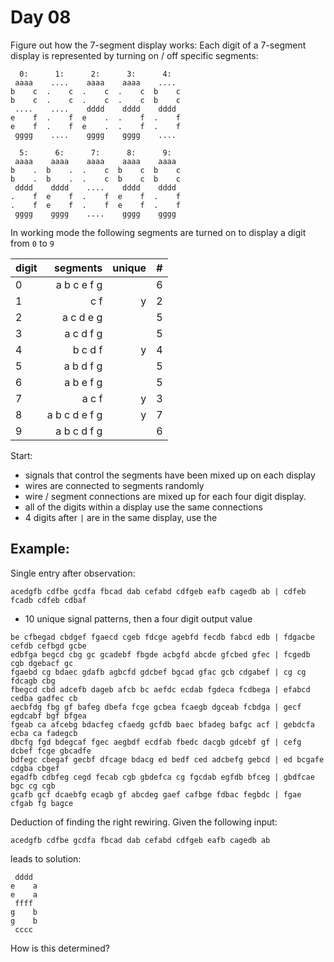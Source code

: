 # Day 08

Figure out how the 7-segment display works:
Each digit of a 7-segment display is represented by turning on / off specific segments:

```
  0:      1:      2:      3:      4:
 aaaa    ....    aaaa    aaaa    ....
b    c  .    c  .    c  .    c  b    c
b    c  .    c  .    c  .    c  b    c
 ....    ....    dddd    dddd    dddd
e    f  .    f  e    .  .    f  .    f
e    f  .    f  e    .  .    f  .    f
 gggg    ....    gggg    gggg    ....

  5:      6:      7:      8:      9:
 aaaa    aaaa    aaaa    aaaa    aaaa
b    .  b    .  .    c  b    c  b    c
b    .  b    .  .    c  b    c  b    c
 dddd    dddd    ....    dddd    dddd
.    f  e    f  .    f  e    f  .    f
.    f  e    f  .    f  e    f  .    f
 gggg    gggg    ....    gggg    gggg
```

In working mode the following segments are turned on to display a digit from `0` to `9`


| digit |   segments    | unique |  # |
|-------|--------------:|-------:|---:|
|     0 | a b c e f g   |        |  6 |
|     1 | c f           |      y |  2 |
|     2 | a c d e g     |        |  5 |
|     3 | a c d f g     |        |  5 |
|     4 | b c d f       |      y |  4 |
|     5 | a b d f g     |        |  5 |
|     6 | a b e f g     |        |  5 |
|     7 | a c f         |      y |  3 |
|     8 | a b c d e f g |      y |  7 |
|     9 | a b c d f g   |        |  6 |

Start:

* signals that control the segments have been mixed up on each display
* wires are connected to segments randomly
* wire / segment connections are mixed up for each four digit display.
* all of the digits within a display use the same connections
* 4 digits after `|` are in the same display, use the 

## Example:

Single entry after observation:

```
acedgfb cdfbe gcdfa fbcad dab cefabd cdfgeb eafb cagedb ab | cdfeb fcadb cdfeb cdbaf
```

* 10 unique signal patterns, then a four digit output value

```
be cfbegad cbdgef fgaecd cgeb fdcge agebfd fecdb fabcd edb | fdgacbe cefdb cefbgd gcbe
edbfga begcd cbg gc gcadebf fbgde acbgfd abcde gfcbed gfec | fcgedb cgb dgebacf gc
fgaebd cg bdaec gdafb agbcfd gdcbef bgcad gfac gcb cdgabef | cg cg fdcagb cbg
fbegcd cbd adcefb dageb afcb bc aefdc ecdab fgdeca fcdbega | efabcd cedba gadfec cb
aecbfdg fbg gf bafeg dbefa fcge gcbea fcaegb dgceab fcbdga | gecf egdcabf bgf bfgea
fgeab ca afcebg bdacfeg cfaedg gcfdb baec bfadeg bafgc acf | gebdcfa ecba ca fadegcb
dbcfg fgd bdegcaf fgec aegbdf ecdfab fbedc dacgb gdcebf gf | cefg dcbef fcge gbcadfe
bdfegc cbegaf gecbf dfcage bdacg ed bedf ced adcbefg gebcd | ed bcgafe cdgba cbgef
egadfb cdbfeg cegd fecab cgb gbdefca cg fgcdab egfdb bfceg | gbdfcae bgc cg cgb
gcafb gcf dcaebfg ecagb gf abcdeg gaef cafbge fdbac fegbdc | fgae cfgab fg bagce
```

Deduction of finding the right rewiring.
Given the following input:

```
acedgfb cdfbe gcdfa fbcad dab cefabd cdfgeb eafb cagedb ab
```

leads to solution:

```
 dddd
e    a
e    a
 ffff
g    b
g    b
 cccc
```

How is this determined?


